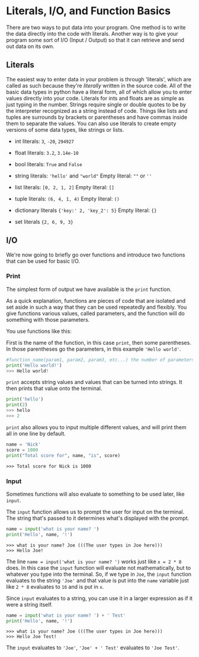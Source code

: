 
# Literals, I/O, and Function Basics

There are two ways to put data into your program. One method is to write the data directly into the code with literals. Another way is to give your program some sort of I/O (Input / Output) so that it can retrieve and send out data on its own.

## Literals

The easiest way to enter data in your problem is through 'literals', which are called as such because they're *literally* written in the source code. All of the basic data types in python have a literal form, all of which allow you to enter values directly into your code. Literals for ints and floats are as simple as just typing in the number. Strings require single or double quotes to be by the interpreter recognized as a string instead of code. Things like lists and tuples are surrounds by brackets or parentheses and have commas inside them to separate the values. You can also use literals to create empty versions of some data types, like strings or lists.

- int literals: `3`, `-20`, `294927`

- float literals: `3.2`, `3.14e-10`

- bool literals: `True` and `False`

- string literals: `'hello'` and `"world"`
  Empty literal: `""` or `''`

- list literals: `[0, 2, 1, 2]`
  Empty literal: `[]`

- tuple literals: `(6, 4, 1, 4)`
  Empty literal: `()`

- dictionary literals `{'key:' 2, 'key_2': 5}`
  Empty literal: `{}`

- set literals `{2, 6, 9, 3}`

## I/O

We're now going to briefly go over functions and introduce two functions that can be used for basic I/O.

### Print

The simplest form of output we have available is the `print` function.

As a quick explanation, functions are pieces of code that are isolated and set aside in such a way that they can be used repeatedly and flexibly. You give functions various values, called parameters, and the function will do something with those parameters.

You use functions like this:

First is the name of the function, in this case `print`, then some parentheses. In those parentheses go the parameters, in this example `'Hello world'`.

```python
#function_name(param1, param2, param3, etc...) the number of parameters depends on the function
print('Hello world!')
>>> Hello world!
```

`print` accepts string values and values that can be turned into strings. It then prints that value onto the terminal.

```python
print('hello')
print(2)
>>> hello
>>> 2
```

`print` also allows you to input multiple different values, and will print them all in one line by default.

```python
name = 'Nick'
score = 1000
print("Total score for", name, "is", score)
```
```
>>> Total score for Nick is 1000
```

### Input

Sometimes functions will also evaluate to something to be used later, like `input`.

The `input` function allows us to prompt the user for input on the terminal. The string that's passed to it determines what's displayed with the prompt.

```python
name = input('what is your name? ')
print('Hello', name, '!')
```
```
>>> what is your name? Joe (((The user types in Joe here)))
>>> Hello Joe!
```

The line `name = input('what is your name? ')` works just like `x = 2 * 8` does. In this case the `input` function will evaluate not mathematically, but to whatever you type into the terminal. So, if we type in `Joe`, the `input` function evaluates to the string `'Joe'` and that value is put into the `name` variable just like `2 * 8` evaluates to `16` and is put in `x`.

Since `input` evaluates to a string, you can use it in a larger expression as if it were a string itself.

```python
name = input('what is your name? ') + ' Test'
print('Hello', name, '!')
```
```
>>> what is your name? Joe (((The user types in Joe here)))
>>> Hello Joe Test!
```

The `input` evaluates to `'Joe'`, `'Joe' + ' Test'` evaluates to `'Joe Test'`.
